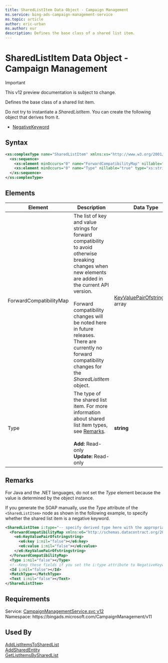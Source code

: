 ```yaml
---
title: SharedListItem Data Object - Campaign Management
ms.service: bing-ads-campaign-management-service
ms.topic: article
author: eric-urban
ms.author: eur
description: Defines the base class of a shared list item.
---
```

# SharedListItem Data Object - Campaign Management

> [!IMPORTANT]
> This v12 preview documentation is subject to change.

Defines the base class of a shared list item.

Do not try to instantiate a *SharedListItem*. You can create the following object that derives from it.
-   [NegativeKeyword](/bingads/campaign-management-service/negativekeyword.md)

## Syntax
```xml
<xs:complexType name="SharedListItem" xmlns:xs="http://www.w3.org/2001/XMLSchema">
  <xs:sequence>
    <xs:element minOccurs="0" name="ForwardCompatibilityMap" nillable="true" type="q82:ArrayOfKeyValuePairOfstringstring" xmlns:q82="http://schemas.datacontract.org/2004/07/System.Collections.Generic" />
    <xs:element minOccurs="0" name="Type" nillable="true" type="xs:string" />
  </xs:sequence>
</xs:complexType>
```

## <a name="elements"></a>Elements

|Element|Description|Data Type|
|-----------|---------------|-------------|
|<a name="forwardcompatibilitymap"></a>ForwardCompatibilityMap|The list of key and value strings for forward compatibility to avoid otherwise breaking changes when new elements are added in the current API version.<br /><br /> Forward compatibility changes will be noted here in future releases. There are currently no forward compatibility changes for the *SharedListItem* object.|[KeyValuePairOfstringstring](keyvaluepairofstringstring.md) array|
|<a name="type"></a>Type|The type of the shared list item. For more information about shared list item types, see [Remarks](#remarks).<br /><br />**Add:** Read-only<br />**Update:** Read-only|**string**|

## <a name="remarks"></a>Remarks
For Java and the .NET languages, do not set the *Type* element because the value is determined by the object instance.

If you generate the SOAP manually, use the *Type* attribute of the `<SharedListItem>` node as shown in the following example, to specify whether the shared list item is a negative keyword.

```xml
<SharedListItem i:type="-- specify derived type here with the appropriate prefix --">
  <ForwardCompatibilityMap xmlns:e6="http://schemas.datacontract.org/2004/07/System.Collections.Generic" i:nil="false">
    <e6:KeyValuePairOfstringstring>
      <e6:key i:nil="false"></e6:key>
      <e6:value i:nil="false"></e6:value>
    </e6:KeyValuePairOfstringstring>
  </ForwardCompatibilityMap>
  <Type i:nil="false"></Type>
  <!--Keep these fields if you set the i:type attribute to NegativeKeyword-->
  <Id i:nil="false"></Id>
  <MatchType></MatchType>
  <Text i:nil="false"></Text>
</SharedListItem>
```

## Requirements
Service: [CampaignManagementService.svc v12](https://campaign.api.bingads.microsoft.com/Api/Advertiser/CampaignManagement/v11/CampaignManagementService.svc)  
Namespace: https\://bingads.microsoft.com/CampaignManagement/v11  

## Used By
[AddListItemsToSharedList](addlistitemstosharedlist.md)  
[AddSharedEntity](addsharedentity.md)  
[GetListItemsBySharedList](getlistitemsbysharedlist.md)  
